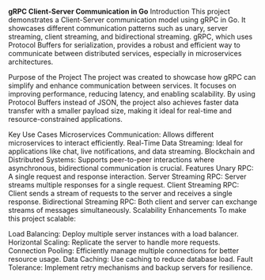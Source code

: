 **gRPC Client-Server Communication in Go**
Introduction
This project demonstrates a Client-Server communication model using gRPC in Go. It showcases different communication patterns such as unary, server streaming, client streaming, and bidirectional streaming. gRPC, which uses Protocol Buffers for serialization, provides a robust and efficient way to communicate between distributed services, especially in microservices architectures.

Purpose of the Project
The project was created to showcase how gRPC can simplify and enhance communication between services. It focuses on improving performance, reducing latency, and enabling scalability. By using Protocol Buffers instead of JSON, the project also achieves faster data transfer with a smaller payload size, making it ideal for real-time and resource-constrained applications.

Key Use Cases
Microservices Communication: Allows different microservices to interact efficiently.
Real-Time Data Streaming: Ideal for applications like chat, live notifications, and data streaming.
Blockchain and Distributed Systems: Supports peer-to-peer interactions where asynchronous, bidirectional communication is crucial.
Features
Unary RPC: A single request and response interaction.
Server Streaming RPC: Server streams multiple responses for a single request.
Client Streaming RPC: Client sends a stream of requests to the server and receives a single response.
Bidirectional Streaming RPC: Both client and server can exchange streams of messages simultaneously.
Scalability Enhancements
To make this project scalable:

Load Balancing: Deploy multiple server instances with a load balancer.
Horizontal Scaling: Replicate the server to handle more requests.
Connection Pooling: Efficiently manage multiple connections for better resource usage.
Data Caching: Use caching to reduce database load.
Fault Tolerance: Implement retry mechanisms and backup servers for resilience.
